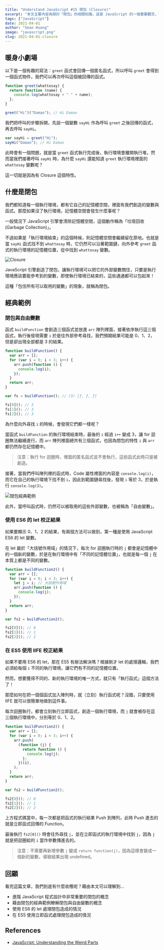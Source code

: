 ```yaml
---
title: "Understand JavaScript #15 閉包 (Closure)"
excerpt: "本文主要內容為探討「閉包」的相關知識，這是 JavaScript 的一個重要觀念，會用到我們之前學到的所有概念，包含一級函式、執行堆、執行環境等等。"
tags: ["JavaScript"]
date: 2021-04-01
author: "Sean Huang"
image: "javascript.png"
slug: 2021-04-01-closure
---
```


## 暖身小劇場

以下是一個有趣的寫法：`greet` 函式會回傳一個匿名函式，所以呼叫 `greet` 會得到一個函式物件，我們可以再次呼叫這個被回傳的函式。

```javascript
function greet(whattosay) {
  return function (name) {
    console.log(whattosay + " " + name);
  };
}

greet("Hi")("Damao"); // Hi Damao
```

我們把呼叫的步驟拆開，先設一個變數 `sayHi` 作為呼叫 `greet` 之後回傳的函式，再去呼叫 `sayHi`。

```javascript
var sayHi = greet("Hi");
sayHi("Damao"); // Hi Damao
```

此時會有一個問題，就是當 `greet` 函式執行完成後，執行環境會離開執行堆，然而當我們接著呼叫 `sayHi` 時，為什麼 `sayHi` 還能知道 `greet` 執行環境裡面的 `whattosay` 變數呢？

這一切就是因為有 Closure 這個特性。

## 什麼是閉包

我們都知道每一個執行環境，都有它自己的記憶體空間，裡面有我們創造的變數與函式。那麼如果沒了執行環境，記憶體空間會發生什麼事呢？

一般情況下 JavaScript 引擎會清除記憶體空間，這個動作稱為「垃圾回收 (Garbage Collection)」。

不過如果是「執行環境結束」的這個時候，則記憶體空間會繼續留在原地。也就是當 `sayHi` 函式找不到 `whattosay` 時，它仍然可以沿著範圍鏈，向外參考 `greet` 函式的執行環境的記憶體位置，從中找到 `whattosay` 變數。

![Closure](https://i.imgur.com/Gzh9dVd.png)

JavaScript 引擎創造了閉包，讓執行環境可以把它的外部變數關住，只要是執行環境應該要能參考到的變數，即使執行環境已結束的，這些通通都可以包起來！

這種「包住所有可以取用的變數」的現象，就稱為閉包。

## 經典範例

### 閉包與自由變數

函式 `buildFunction` 會創造三個函式並放進 `arr` 陣列裡面，接著依序執行這三個函式，執行後發現需要 `i` 於是往外部參考尋找，我們預期結果可能是 0、1、2，但是卻出現全部都是 3 的結果。

```javascript
function buildFunction() {
  var arr = [];
  for (var i = 0; i < 3; i++) {
    arr.push(function () {
      console.log(i);
    });
  }
  return arr;
}

var fs = buildFunction(); // (3) [ƒ, ƒ, ƒ]

fs[0](); // 3
fs[1](); // 3
fs[2](); // 3
```

為什麼向外尋找 `i` 的時候，會發現它們都一樣呢？

當函式 `buildFunction` 的執行環境結束時，最後的 `i` 經過 `i++` 變成 3，讓 for 迴圈無法繼續進行，而 `arr` 陣列裡面總共有三個函式，也因為閉包的特性 `i` 與 `arr` 都仍然存在記憶體中。

> 注意：執行 for 迴圈時，裡面的匿名函式並不會執行，這些函式此時只是被創造。

接著，當我們呼叫陣列裡的函式時，Code 屬性裡面的內容是 `console.log(i)`，而它在自己的執行環境下找不到 `i`，因此到範圍鏈尋找後，發現 `i` 等於 3，於是執行 `console.log(3)`。

![閉包經典範例](https://i.imgur.com/W3ra8nD.png)

此外，當呼叫函式時，仍然可以被取用的這些外部變數，也被稱為「自由變數」。

### 使用 ES6 的 let 校正結果

如果要顯示 0、1、2 的結果，有兩個方法可以做到，第一種是使用 JavaScript ES6 的 let 變數。

在 let 屬於「大括號作用域」的情況下，每次 for 迴圈執行時的 `j` 都會是記憶體中的一個新的變數，於是在執行環境中有「不同的記憶體位置」，也就是每一個 `j` 在本質上都是不同的變數。

```javascript
function buildFunction2() {
  var arr = [];
  for (var i = 0; i < 3; i++) {
    let j = i; // 大括號作用域
    arr.push(function () {
      console.log(j);
    });
  }
  return arr;
}

var fs2 = buildFunction2();

fs2[0](); // 0
fs2[1](); // 1
fs2[2](); // 2
```

### 在 ES5 使用 IIFE 校正結果

如果不要用 ES6 的 let，那在 ES5 有辦法解決嗎？根據剛才 let 的處理邏輯，我們必須給每個 `i` 不同的執行環境，讓它們有不同的記憶體位置。

然而，想要獲得不同的、新的執行環境的唯一方式，就只有「執行函式」這個方法了！

那麼如何在把一個個函式加入陣列時，就（立刻）執行函式呢？沒錯，只要使用 IIFE 就可以很簡單地做到這件事。

每次迴圈執行，都會立刻執行立即函式，創造一個執行環境，而 `j` 就會被存在這三個執行環境中，分別等於 0、1、2。

```javascript
function buildFunction2() {
  var arr = [];
  for (var i = 0; i < 3; i++) {
    arr.push(
      (function (j) {
        return function () {
          console.log(j);
        };
      })(i),
    );
  }
  return arr;
}

var fs2 = buildFunction2();

fs2[0](); // 0
fs2[1](); // 1
fs2[2](); // 2
```

上方程式碼當中，每一次都是把函式的執行結果 Push 到陣列，此時 Push 進去的就是立即函式回傳的 Function。

最後執行 `fs2[0]()` 時會往外尋找 `j`，並在立即函式的執行環境中找到 `j`，因為 `j` 就是把迴圈給的 `i` 當作參數傳進去的。

> 注意：不需要再新增參數 `j` 變成 `return function(j)`，因為這樣會變成一個新的變數，導致結果出現 undefined。

## 回顧

看完這篇文章，我們到底有什麼收穫呢？藉由本文可以理解到…

- 進階 JavaScript 程式設計中非常重要的閉包的概念
- 藉由閉包的經典範例瞭解閉包與自由變數的概念
- 使用 ES6 的 let 處理閉包造成的情況
- 在 ES5 使用立即函式處理閉包造成的情況

## References

- [JavaScript: Understanding the Weird Parts](https://www.udemy.com/course/understand-javascript/)
